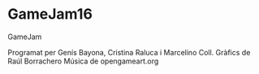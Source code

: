 # GameJam16
GameJam

Programat per Genís Bayona, Cristina Raluca i Marcelino Coll.
Gràfics de Raúl Borrachero
Música de opengameart.org

